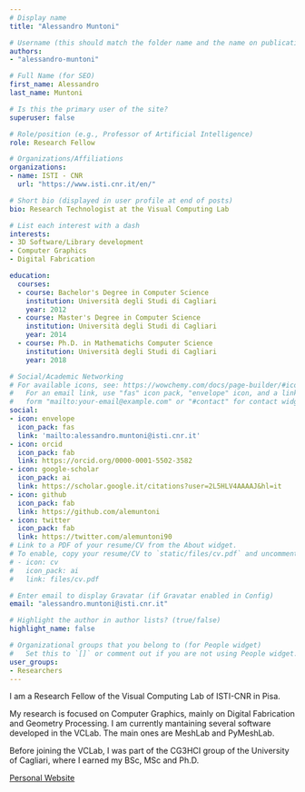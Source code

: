 ```yaml
---
# Display name
title: "Alessandro Muntoni"

# Username (this should match the folder name and the name on publications)
authors:
- "alessandro-muntoni"

# Full Name (for SEO)
first_name: Alessandro
last_name: Muntoni

# Is this the primary user of the site?
superuser: false

# Role/position (e.g., Professor of Artificial Intelligence)
role: Research Fellow

# Organizations/Affiliations
organizations:
- name: ISTI - CNR
  url: "https://www.isti.cnr.it/en/"

# Short bio (displayed in user profile at end of posts)
bio: Research Technologist at the Visual Computing Lab

# List each interest with a dash
interests:
- 3D Software/Library development
- Computer Graphics
- Digital Fabrication

education:
  courses:
  - course: Bachelor's Degree in Computer Science
    institution: Università degli Studi di Cagliari
    year: 2012
  - course: Master's Degree in Computer Science
    institution: Università degli Studi di Cagliari
    year: 2014
  - course: Ph.D. in Mathematichs Computer Science
    institution: Università degli Studi di Cagliari
    year: 2018

# Social/Academic Networking
# For available icons, see: https://wowchemy.com/docs/page-builder/#icons
#   For an email link, use "fas" icon pack, "envelope" icon, and a link in the
#   form "mailto:your-email@example.com" or "#contact" for contact widget.
social:
- icon: envelope
  icon_pack: fas
  link: 'mailto:alessandro.muntoni@isti.cnr.it'
- icon: orcid
  icon_pack: fab
  link: https://orcid.org/0000-0001-5502-3582
- icon: google-scholar
  icon_pack: ai
  link: https://scholar.google.it/citations?user=2L5HLV4AAAAJ&hl=it
- icon: github
  icon_pack: fab
  link: https://github.com/alemuntoni
- icon: twitter
  icon_pack: fab
  link: https://twitter.com/alemuntoni90
# Link to a PDF of your resume/CV from the About widget.
# To enable, copy your resume/CV to `static/files/cv.pdf` and uncomment the lines below.
# - icon: cv
#   icon_pack: ai
#   link: files/cv.pdf

# Enter email to display Gravatar (if Gravatar enabled in Config)
email: "alessandro.muntoni@isti.cnr.it"

# Highlight the author in author lists? (true/false)
highlight_name: false

# Organizational groups that you belong to (for People widget)
#   Set this to `[]` or comment out if you are not using People widget.
user_groups:
- Researchers
---
```


I am a Research Fellow of the Visual Computing Lab of ISTI-CNR in Pisa.

My research is focused on Computer Graphics, mainly on Digital Fabrication and Geometry Processing. I am currently mantaining several software developed in the VCLab. The main ones are MeshLab and PyMeshLab.

Before joining the VCLab, I was part of the CG3HCI group of the University of Cagliari, where I earned my BSc, MSc and Ph.D.

[Personal Website](https://alemuntoni.github.io/)